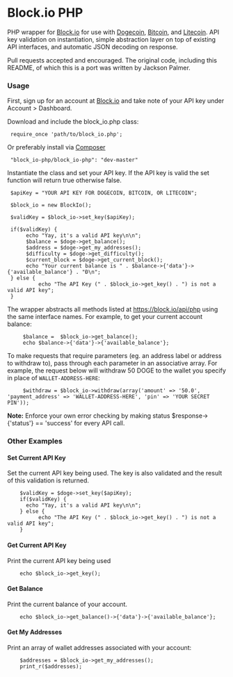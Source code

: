 Block.io PHP
===========

PHP wrapper for [Block.io](https://block.io/) for use with [Dogecoin](http://dogecoin.com/), [Bitcoin](http://bitcoin.org/), and [Litecoin](http://litecoin.org). API key validation on instantiation, simple abstraction layer on top of existing API interfaces, and automatic JSON decoding on response.

Pull requests accepted and encouraged. The original code, including this README, of which this is a port was written by Jackson Palmer.

### Usage

First, sign up for an account at [Block.io](https://block.io/) and take note of your API key under Account > Dashboard.

Download and include the block_io.php class:


	 require_once 'path/to/block_io.php';


Or preferably install via [Composer](https://getcomposer.org/)


   	 "block_io-php/block_io-php": "dev-master"


Instantiate the class and set your API key. If the API key is valid the set function will return true otherwise false.


	 $apiKey = "YOUR API KEY FOR DOGECOIN, BITCOIN, OR LITECOIN";

   	 $block_io = new BlockIo();

   	 $validKey = $block_io->set_key($apiKey);

   	 if($validKey) {
	      echo "Yay, it's a valid API key\n\n";
	      $balance = $doge->get_balance();
	      $address = $doge->get_my_addresses();
	      $difficulty = $doge->get_difficulty();
	      $current_block = $doge->get_current_block();
	      echo "Your current balance is " . $balance->{'data'}->{'available_balance'} . "Ɖ\n";
   	 } else {
     	      echo "The API Key (" . $block_io->get_key() . ") is not a valid API key";
   	 }


The wrapper abstracts all methods listed at https://block.io/api/php using the same interface names. For example, to get your current account balance:

         $balance =  $block_io->get_balance();
         echo $balance->{'data'}->{'available_balance'};


To make requests that require parameters (eg. an address label or address to withdraw to), pass through each parameter in an associative array. For example, the request below will withdraw 50 DOGE to the wallet you specify in place of `WALLET-ADDRESS-HERE`:


         $withdraw = $block_io->withdraw(array('amount' => '50.0', 'payment_address' => 'WALLET-ADDRESS-HERE', 'pin' => 'YOUR SECRET PIN'));


**Note:** Enforce your own error checking by making status $response->{'status'} == 'success' for every API call.

### Other Examples

#### Set Current API Key

Set the current API key being used. The key is also validated and the result of this validation is returned.


        $validKey = $doge->set_key($apiKey);
    	if($validKey) {
	      echo "Yay, it's a valid API key\n\n";
    	} else {
              echo "The API Key (" . $block_io->get_key() . ") is not a valid API key";
    	}


#### Get Current API Key

Print the current API key being used


        echo $block_io->get_key();


#### Get Balance

Print the current balance of your account.


        echo $block_io->get_balance()->{'data'}->{'available_balance'};


#### Get My Addresses

Print an array of wallet addresses associated with your account:


        $addresses = $block_io->get_my_addresses();
    	print_r($addresses);


